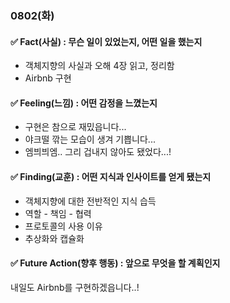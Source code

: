 ### 0802(화)

#### ✅ Fact(사실) : 무슨 일이 있었는지, 어떤 일을 했는지

- 객체지향의 사실과 오해 4장 읽고, 정리함
- Airbnb 구현

#### ✅ Feeling(느낌) : 어떤 감정을 느꼈는지

- 구현은 참으로 재밌읍니다...
- 야크떨 깎는 모습이 생겨 기쁩니다...
- 엠븨븨엠.. 그리 겁내지 않아도 됐었다...!

#### ✅ Finding(교훈) : 어떤 지식과 인사이트를 얻게 됐는지

- 객체지향에 대한 전반적인 지식 습득
- 역할 - 책임 - 협력
- 프로토콜의 사용 이유
- 추상화와 캡슐화

#### ✅ Future Action(향후 행동) : 앞으로 무엇을 할 계획인지
내일도 Airbnb를 구현하겠읍니다..!
